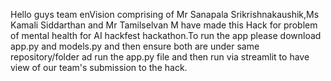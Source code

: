 Hello guys team enVision comprising of Mr Sanapala Srikrishnakaushik,Ms Kamali Siddarthan and Mr Tamilselvan M have made this Hack for problem of mental health for AI hackfest hackathon.To run the app please download app.py and models.py and then 
ensure both are under same repository/folder ad run the app.py file and then run via streamlit to have view of our team's submission to the hack.

